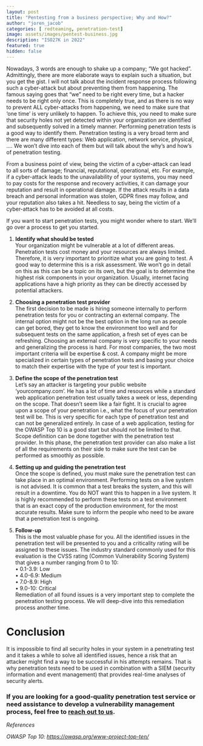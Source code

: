 ```yaml
---
layout: post
title: "Pentesting from a business perspective; Why and How?"
author: "joren_jacob"
categories: [ redteaming, penetration-test]
image: assets/images/pentest-business.jpg
description: "ISO27K in 2022"
featured: true
hidden: false
---
```


Nowadays, 3 words are enough to shake up a company; “We got hacked”. Admittingly, there are more elaborate ways to explain such a situation, but you get the gist. I will not talk about the incident response process following such a cyber-attack but about preventing them from happening. The famous saying goes that “we” need to be right every time, but a hacker needs to be right only once. This is completely true, and as there is no way to prevent ALL cyber-attacks from happening, we need to make sure that ‘one time’ is very unlikely to happen.
To achieve this, you need to make sure that security holes not yet detected within your organization are identified and subsequently solved in a timely manner. Performing penetration tests is a good way to identify them. Penetration testing is a very broad term and there are many different types: Web application, network service, physical, …. We won’t dive into each of them but will talk about the why’s and how’s of penetration testing. <br>

From a business point of view, being the victim of a cyber-attack can lead to all sorts of damage; financial, reputational, operational, etc. For example, if a cyber-attack leads to the unavailability of your systems, you may need to pay costs for the response and recovery activities, it can damage your reputation and result in operational damage. If the attack results in a data breach and personal information was stolen, GDPR fines may follow, and your reputation also takes a hit. Needless to say, being the victim of a cyber-attack has to be avoided at all costs. <br>

If you want to start penetration tests, you might wonder where to start. We’ll go over a process to get you started. <br>

1. **Identify what should be tested** <br>
Your organization might be vulnerable at a lot of different areas. Penetration tests cost money and your resources are always limited. Therefore, it is very important to prioritize what you are going to test. A good way to determine this is a risk assessment. We won’t go in detail on this as this can be a topic on its own, but the goal is to determine the highest risk components in your organization. Usually, internet facing applications have a high priority as they can be directly accessed by potential attackers.

2. **Choosing a penetration test provider** <br>
The first decision to be made is hiring someone internally to perform penetration tests for you or contracting an external company. The internal option might not be the best option in the long run as people can get bored, they get to know the environment too well and for subsequent tests on the same application, a fresh set of eyes can be refreshing. Choosing an external company is very specific to your needs and generalizing the process is hard. For most companies, the two most important criteria will be expertise & cost. A company might be more specialized in certain types of penetration tests and basing your choice to match their expertise with the type of your test is important. 

3. **Define the scope of the penetration test** <br>
Let’s say an attacker is targeting your public website ‘yourcompany.com’. He has a lot of time and resources while a standard web application penetration test usually takes a week or less, depending on the scope. That doesn’t seem like a fair fight. It is crucial to agree upon a scope of your penetration i.e., what the focus of your penetration test will be. This is very specific for each type of penetration test and can not be generalized entirely. In case of a web application, testing for the OWASP Top 10 is a good start but should not be limited to that. Scope definition can be done together with the penetration test provider. In this phase, the penetration test provider can also make a list of all the requirements on their side to make sure the test can be performed as smoothly as possible.

4. **Setting up and guiding the penetration test** <br>
Once the scope is defined, you must make sure the penetration test can take place in an optimal environment. Performing tests on a live system is not advised. It is common that a test breaks the system, and this will result in a downtime. You do NOT want this to happen in a live system. It is highly recommended to perform these tests on a test environment that is an exact copy of the production environment, for the most accurate results. Make sure to inform the people who need to be aware that a penetration test is ongoing.

5. **Follow-up** <br>
This is the most valuable phase for you. All the identified issues in the penetration test will be presented to you and a criticality rating will be assigned to these issues. The industry standard commonly used for this evaluation is the CVSS rating (Common Vulnerability Scoring System) that gives a number ranging from 0 to 10: <br>
•	0.1-3.9: Low<br>
•	4.0-6.9: Medium<br>
•	7.0-8.9: High<br>
•	9.0-10: Critical<br>
Remediation of all found issues is a very important step to complete the penetration testing process. We will deep-dive into this remediation process another time.

# Conclusion
It is impossible to find all security holes in your system in a penetrating test and it takes a while to solve all identified issues, hence a risk that an attacker might find a way to be successful in his attempts remains.  That is why penetration tests need to be used in combination with a SIEM (security information and event management) that provides real-time analyses of security alerts. 

### If you are looking for a good-quality penetration test service or need assistance to develop a vulnerability management process, feel free to [reach out to us](https://www.ordina.be/diensten/security-and-privacy/).

*References*

*OWASP Top 10:	https://owasp.org/www-project-top-ten/*